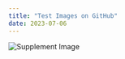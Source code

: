 ```yaml
---
title: "Test Images on GitHub"
date: 2023-07-06
---
```


<html>
<head>
    <title>Image Example</title>
</head>
<body>
    <img src="https://pics.walgreens.com/prodimg/639244/450.jpg" alt="Supplement Image">
</body>
</html>
